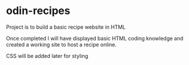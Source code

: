 # odin-recipes

Project is to build a basic recipe website in HTML

Once completed I will have displayed basic HTML coding knowledge and created a working site to host a recipe online.

CSS will be added later for styling